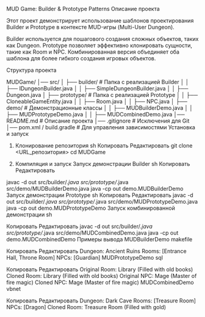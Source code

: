 MUD Game: Builder & Prototype Patterns
Описание проекта 

Этот проект демонстрирует использование шаблонов проектирования Builder и Prototype в контексте MUD-игры (Multi-User Dungeon).


Builder используется для пошагового создания сложных объектов, таких как Dungeon.
Prototype позволяет эффективно клонировать сущности, такие как Room и NPC.
Комбинированная версия объединяет оба шаблона для более гибкого создания игровых объектов.

Структура проекта

MUDGame/
│── src/
│   ├── builder/           # Папка с реализацией Builder
│   │   ├── IDungeonBuilder.java
│   │   ├── SimpleDungeonBuilder.java
│   │   ├── Dungeon.java
│   ├── prototype/         # Папка с реализацией Prototype
│   │   ├── CloneableGameEntity.java
│   │   ├── Room.java
│   │   ├── NPC.java
│   ├── demo/              # Демонстрационные классы
│   │   ├── MUDBuilderDemo.java
│   │   ├── MUDPrototypeDemo.java
│   │   ├── MUDCombinedDemo.java
│── README.md              # Описание проекта
│── .gitignore             # Исключения для Git
│── pom.xml / build.gradle # Для управления зависимостями
Установка и запуск
1. Клонирование репозитория
sh
Копировать
Редактировать
git clone <URL_репозитория>
cd MUDGame

3. Компиляция и запуск
Запуск демонстрации Builder
sh
Копировать
Редактировать

javac -d out src/builder/*.java src/prototype/*.java src/demo/MUDBuilderDemo.java
java -cp out demo.MUDBuilderDemo
Запуск демонстрации Prototype
sh
Копировать
Редактировать
javac -d out src/builder/*.java src/prototype/*.java src/demo/MUDPrototypeDemo.java
java -cp out demo.MUDPrototypeDemo
Запуск комбинированной демонстрации
sh

Копировать
Редактировать
javac -d out src/builder/*.java src/prototype/*.java src/demo/MUDCombinedDemo.java
java -cp out demo.MUDCombinedDemo
Примеры вывода
MUDBuilderDemo
makefile

Копировать
Редактировать
Dungeon: Ancient Ruins
Rooms: [Entrance Hall, Throne Room]
NPCs: [Guardian]
MUDPrototypeDemo
sql

Копировать
Редактировать
Original Room: Library (Filled with old books)
Cloned Room: Library (Filled with old books)
Original NPC: Mage (Master of fire magic)
Cloned NPC: Mage (Master of fire magic)
MUDCombinedDemo
vbnet

Копировать
Редактировать
Dungeon: Dark Cave
Rooms: [Treasure Room]
NPCs: [Dragon]
Cloned Room: Treasure Room (Filled with gold)
